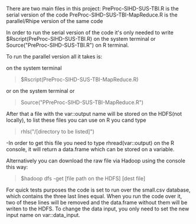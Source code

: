 There are two main files in this project:
PreProc-SIHD-SUS-TBI.R is the serial version of the code
PreProc-SIHD-SUS-TBI-MapReduce.R is the parallel/Rhipe version of the same code

In order to run the serial version of the code it's only needed to write
$Rscript(PreProc-SIHD-SUS-TBI.R) on the system terminal or Source("PreProc-SIHD-SUS-TBI.R") on R terminal.

To run the parallel version all it takes is:

on the system terminal
>$Rscript(PreProc-SIHD-SUS-TBI-MapReduce.R) 

or on the system terminal or
>Source("PPreProc-SIHD-SUS-TBI-MapReduce.R") 

After that a file with the var::output name will be stored on the HDFS(not locally), to list these files you can use on R you cand type
>rhls("/[directory to be listed]")

-In order to get this file you need to type rhread(var::output) on the R console, it will return a data.frame which can be stored on a variable.

Alternatively you can download the raw file via Hadoop using the console this way:
>$hadoop dfs -get [file path on the HDFS] [dest file]



For quick tests purposes the code is set to run over the small.csv database, which contains the three last lines equal. When you run the code over it, two of these lines will be removed and the data.frame without them will be writen to the HDFS.
To change the data input, you only need to set the new input name on var::data_input. 
